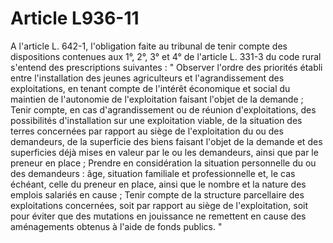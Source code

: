 # Article L936-11

A l'article L. 642-1, l'obligation faite au tribunal de tenir compte des dispositions contenues aux 1°, 2°, 3° et 4° de l'article L. 331-3 du code rural s'entend des prescriptions suivantes :   " Observer l'ordre des priorités établi entre l'installation des jeunes agriculteurs et l'agrandissement des exploitations, en tenant compte de l'intérêt économique et social du maintien de l'autonomie de l'exploitation faisant l'objet de la demande ;   Tenir compte, en cas d'agrandissement ou de réunion d'exploitations, des possibilités d'installation sur une exploitation viable, de la situation des terres concernées par rapport au siège de l'exploitation du ou des demandeurs, de la superficie des biens faisant l'objet de la demande et des superficies déjà mises en valeur par le ou les demandeurs, ainsi que par le preneur en place ;   Prendre en considération la situation personnelle du ou des demandeurs : âge, situation familiale et professionnelle et, le cas échéant, celle du preneur en place, ainsi que le nombre et la nature des emplois salariés en cause ;   Tenir compte de la structure parcellaire des exploitations concernées, soit par rapport au siège de l'exploitation, soit pour éviter que des mutations en jouissance ne remettent en cause des aménagements obtenus à l'aide de fonds publics. "